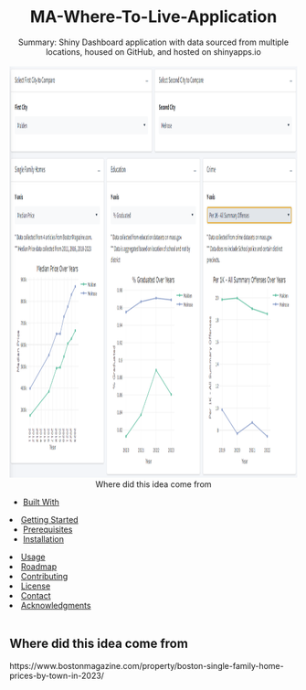 <h1 align="center"> MA-Where-To-Live-Application </h1>
  <p align ="center">
  Summary: Shiny Dashboard application with data sourced from multiple locations, housed on GitHub, and hosted on shinyapps.io
    <br />
    <br />
    <img src="https://github.com/christiantschmidt/MA-Where-To-Live-Application/blob/main/Screenshot%202024-05-08%20184044.png" alt="Dashboard Screenshot" width = "1080" height = "720>
      <br />
      <br />
  </p>
      
<!-- TABLE OF CONTENTS -->
<details>
  <summary>Table of Contents</summary>
  <ol>
    <li>
      <a href="#Where did this idea come from">Where did this idea come from</a>
      <ul>
        <li><a href="#built-with">Built With</a></li>
      </ul>
    </li>
    <li>
      <a href="#getting-started">Getting Started</a>
      <ul>
        <li><a href="#prerequisites">Prerequisites</a></li>
        <li><a href="#installation">Installation</a></li>
      </ul>
    </li>
    <li><a href="#usage">Usage</a></li>
    <li><a href="#roadmap">Roadmap</a></li>
    <li><a href="#contributing">Contributing</a></li>
    <li><a href="#license">License</a></li>
    <li><a href="#contact">Contact</a></li>
    <li><a href="#acknowledgments">Acknowledgments</a></li>
  </ol>
</details>
<br />

<!-- IDEA FOR THE PROJECT -->
<h2>Where did this idea come from</h2> 
https://www.bostonmagazine.com/property/boston-single-family-home-prices-by-town-in-2023/
